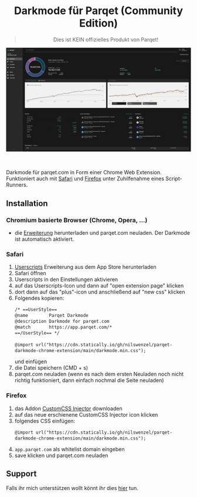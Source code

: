 <div align="center">

# Darkmode für Parqet (Community Edition)

> Dies ist KEIN offizielles Produkt von Parqet!

![](./gifs/all_images_as_gif.gif)

</div>
<br/>

Darkmode für parqet.com in Form einer Chrome Web Extension. <br/>
Funktioniert auch mit [Safari](#safari) und [Firefox](#firefox) unter Zuhilfenahme eines Script-Runners.

## Installation

### Chromium basierte Browser (Chrome, Opera, ...)
- die [Erweiterung](https://chrome.google.com/webstore/detail/parqet-darkmode/jfhpcliegfecjhjehclnhnngbjndodoj?hl) herunterladen und parqet.com neuladen. Der Darkmode ist automatisch aktiviert.

### Safari
1. [Userscripts](https://apps.apple.com/us/app/userscripts/id1463298887) Erweiterung aus dem App Store herunterladen
2. Safari öffnen
3. Userscripts in den Einstellungen aktivieren
4. auf das Userscripts-Icon und dann auf "open extension page" klicken
5. dort dann auf das "plus"-icon und anschließend auf "new css" klicken
6. Folgendes kopieren:
    ```
    /* ==UserStyle==
    @name        Parqet Darkmode
    @description Darkmode for parqet.com
    @match       https://app.parqet.com/*
    ==/UserStyle== */

    @import url("https://cdn.statically.io/gh/nilswenzel/parqet-darkmode-chrome-extension/main/darkmode.min.css");
    ```
    und einfügen
7. die Datei speichern (CMD + s)
8. parqet.com neuladen (wenn es nach dem ersten Neuladen noch nicht richtig funktioniert, dann einfach nochmal die Seite neuladen)

### Firefox
1. das Addon [CustomCSS Injector](https://addons.mozilla.org/de/firefox/addon/customcss-injector/) downloaden
2. auf das neue erschienene CustomCSS Injector icon klicken
3. folgendes CSS einfügen:
    ```
    @import url("https://cdn.statically.io/gh/nilswenzel/parqet-darkmode-chrome-extension/main/darkmode.min.css");
    ```
4. `app.parqet.com` als whitelist domain eingeben
5. save klicken und parqet.com neuladen

## Support
Falls ihr mich unterstützen wollt könnt ihr dies [hier](https://www.paypal.com/paypalme/nilswenzel01) tun.
